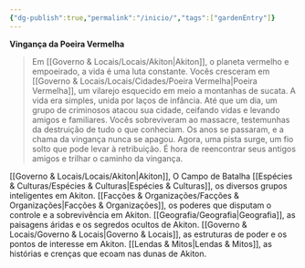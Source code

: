 ```yaml
---
{"dg-publish":true,"permalink":"/inicio/","tags":["gardenEntry"]}
---
```


**Vingança da Poeira Vermelha**

>  Em [[Governo & Locais/Locais/Akiton\|Akiton]], o planeta vermelho e empoeirado, a vida é uma luta constante. Vocês cresceram em [[Governo & Locais/Locais/Cidades/Poeira Vermelha\|Poeira Vermelha]], um vilarejo esquecido em meio a montanhas de sucata. A vida era simples, unida por laços de infância. Até que um dia, um grupo de criminosos atacou sua cidade, ceifando vidas e levando amigos e familiares. Vocês sobreviveram ao massacre, testemunhas da destruição de tudo o que conheciam. Os anos se passaram, e a chama da vingança nunca se apagou. Agora, uma pista surge, um fio solto que pode levar à retribuição. É hora de reencontrar seus antigos amigos e trilhar o caminho da vingança.


[[Governo & Locais/Locais/Akiton\|Akiton]], O Campo de Batalha
[[Espécies & Culturas/Espécies & Culturas\|Espécies & Culturas]], os diversos grupos inteligentes em Akiton.
[[Facções & Organizações/Facções & Organizações\|Facções & Organizações]], os poderes que disputam o controle e a sobrevivência em Akiton.
[[Geografia/Geografia\|Geografia]], as paisagens áridas e os segredos ocultos de Akiton.
[[Governo & Locais/Governo & Locais\|Governo & Locais]], as estruturas de poder e os pontos de interesse em Akiton.
[[Lendas & Mitos\|Lendas & Mitos]], as histórias e crenças que ecoam nas dunas de Akiton.
